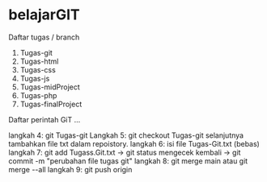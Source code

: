 # belajarGIT
Daftar tugas / branch
1. Tugas-git
2. Tugas-html
3. Tugas-css
4. Tugas-js
5. Tugas-midProject
6. Tugas-php
7. Tugas-finalProject
   
Daftar perintah GiT
…

langkah 4: git Tugas-git
Langkah 5: git checkout Tugas-git selanjutnya tambahkan file txt dalam repoistory.
langkah 6: isi file Tugas-Git.txt (bebas)
langkah 7: git add Tugass.Git.txt -> git status mengecek kembali -> git commit -m "perubahan file tugas git"
langkah 8: git merge main atau git merge --all
langkah 9: git push origin